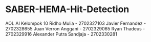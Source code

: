 # SABER-HEMA-Hit-Detection
AOL AI Kelompok 10 
Ridho Mulia - 2702327103
Javier Fernandez - 2702328655
Juan Verron Anggani - 2702329065
Ryan Thadeus - 2702329916
Alexander Putra Sandjaja - 2702330281

